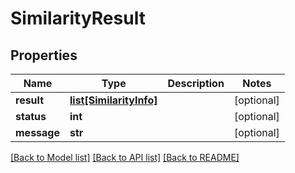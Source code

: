 # SimilarityResult

## Properties
Name | Type | Description | Notes
------------ | ------------- | ------------- | -------------
**result** | [**list[SimilarityInfo]**](SimilarityInfo.md) |  | [optional] 
**status** | **int** |  | [optional] 
**message** | **str** |  | [optional] 

[[Back to Model list]](../README.md#documentation-for-models) [[Back to API list]](../README.md#documentation-for-api-endpoints) [[Back to README]](../README.md)

